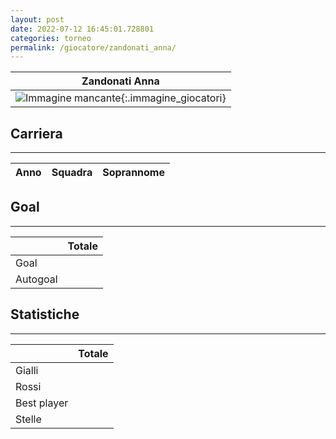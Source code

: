 ```yaml
---
layout: post
date: 2022-07-12 16:45:01.728801
categories: torneo
permalink: /giocatore/zandonati_anna/
---
```

<link rel='stylesheets' href='./../assets/giocatori.css'>

| Zandonati Anna |
|:-----:|
| ![Immagine mancante]('./../../assets/giocatori/zandonati_anna.png){:.immagine_giocatori} |


## Carriera
----

|Anno|Squadra|Soprannome|
|:---:|---|---|



## Goal
----

| | Totale |
|---|---|
|Goal||0|
|Autogoal||0|


## Statistiche
----

| | Totale |
|---|---|
|Gialli||0|
|Rossi||0|
|Best player||0|
|Stelle||0|